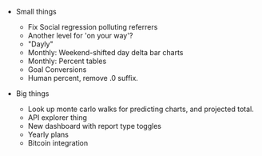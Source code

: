 * Small things
    * Fix Social regression polluting referrers
    * Another level for 'on your way'?
    * "Dayly"
    * Monthly: Weekend-shifted day delta bar charts
    * Monthly: Percent tables
    * Goal Conversions
    * Human percent, remove .0 suffix.

* Big things
    * Look up monte carlo walks for predicting charts, and projected total.
    * API explorer thing
    * New dashboard with report type toggles
    * Yearly plans
    * Bitcoin integration
